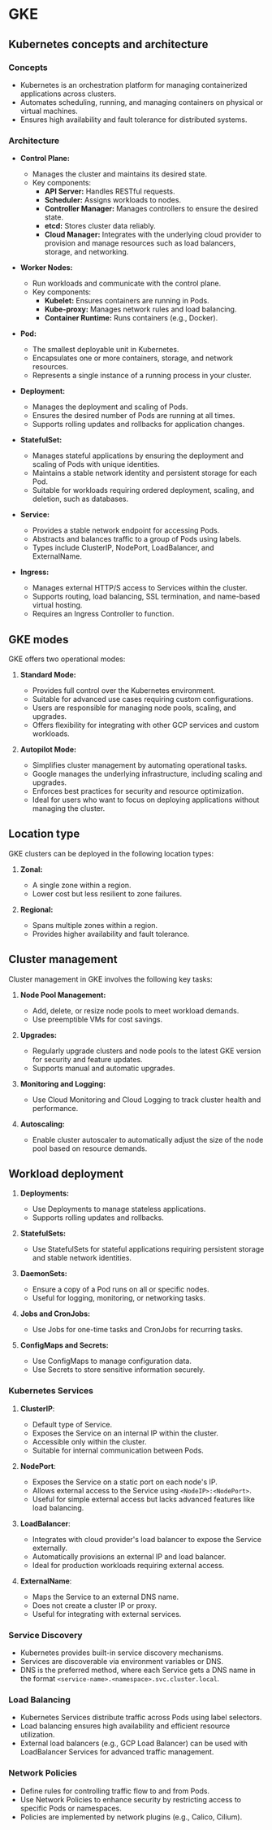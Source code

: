 # GKE

## Kubernetes concepts and architecture

### Concepts
- Kubernetes is an orchestration platform for managing containerized applications across clusters.
- Automates scheduling, running, and managing containers on physical or virtual machines.
- Ensures high availability and fault tolerance for distributed systems.

### Architecture
- **Control Plane:**
  - Manages the cluster and maintains its desired state.
  - Key components:
    - **API Server:** Handles RESTful requests.
    - **Scheduler:** Assigns workloads to nodes.
    - **Controller Manager:** Manages controllers to ensure the desired state.
    - **etcd:** Stores cluster data reliably.
    - **Cloud Manager:** Integrates with the underlying cloud provider to provision and manage resources such as load balancers, storage, and networking.

- **Worker Nodes:**
  - Run workloads and communicate with the control plane.
  - Key components:
    - **Kubelet:** Ensures containers are running in Pods.
    - **Kube-proxy:** Manages network rules and load balancing.
    - **Container Runtime:** Runs containers (e.g., Docker).
 
- **Pod:**
  - The smallest deployable unit in Kubernetes.
  - Encapsulates one or more containers, storage, and network resources.
  - Represents a single instance of a running process in your cluster.

- **Deployment:**
  - Manages the deployment and scaling of Pods.
  - Ensures the desired number of Pods are running at all times.
  - Supports rolling updates and rollbacks for application changes.

- **StatefulSet:**
  - Manages stateful applications by ensuring the deployment and scaling of Pods with unique identities.
  - Maintains a stable network identity and persistent storage for each Pod.
  - Suitable for workloads requiring ordered deployment, scaling, and deletion, such as databases.

- **Service:**
  - Provides a stable network endpoint for accessing Pods.
  - Abstracts and balances traffic to a group of Pods using labels.
  - Types include ClusterIP, NodePort, LoadBalancer, and ExternalName.

- **Ingress:**
  - Manages external HTTP/S access to Services within the cluster.
  - Supports routing, load balancing, SSL termination, and name-based virtual hosting.
  - Requires an Ingress Controller to function.

## GKE modes

GKE offers two operational modes:

1. **Standard Mode:**
   - Provides full control over the Kubernetes environment.
   - Suitable for advanced use cases requiring custom configurations.
   - Users are responsible for managing node pools, scaling, and upgrades.
   - Offers flexibility for integrating with other GCP services and custom workloads.

2. **Autopilot Mode:**
   - Simplifies cluster management by automating operational tasks.
   - Google manages the underlying infrastructure, including scaling and upgrades.
   - Enforces best practices for security and resource optimization.
   - Ideal for users who want to focus on deploying applications without managing the cluster.

## Location type

GKE clusters can be deployed in the following location types:

1. **Zonal:**
   - A single zone within a region.
   - Lower cost but less resilient to zone failures.

2. **Regional:**
   - Spans multiple zones within a region.
   - Provides higher availability and fault tolerance.

## Cluster management

Cluster management in GKE involves the following key tasks:

1. **Node Pool Management:**
   - Add, delete, or resize node pools to meet workload demands.
   - Use preemptible VMs for cost savings.

2. **Upgrades:**
   - Regularly upgrade clusters and node pools to the latest GKE version for security and feature updates.
   - Supports manual and automatic upgrades.

3. **Monitoring and Logging:**
   - Use Cloud Monitoring and Cloud Logging to track cluster health and performance.

4. **Autoscaling:**
   - Enable cluster autoscaler to automatically adjust the size of the node pool based on resource demands.

## Workload deployment

1. **Deployments:**
   - Use Deployments to manage stateless applications.
   - Supports rolling updates and rollbacks.

2. **StatefulSets:**
   - Use StatefulSets for stateful applications requiring persistent storage and stable network identities.

3. **DaemonSets:**
   - Ensure a copy of a Pod runs on all or specific nodes.
   - Useful for logging, monitoring, or networking tasks.

4. **Jobs and CronJobs:**
   - Use Jobs for one-time tasks and CronJobs for recurring tasks.

5. **ConfigMaps and Secrets:**
   - Use ConfigMaps to manage configuration data.
   - Use Secrets to store sensitive information securely.

### Kubernetes Services

1. **ClusterIP**:
   - Default type of Service.
   - Exposes the Service on an internal IP within the cluster.
   - Accessible only within the cluster.
   - Suitable for internal communication between Pods.

2. **NodePort**:
   - Exposes the Service on a static port on each node's IP.
   - Allows external access to the Service using `<NodeIP>:<NodePort>`.
   - Useful for simple external access but lacks advanced features like load balancing.

3. **LoadBalancer**:
   - Integrates with cloud provider's load balancer to expose the Service externally.
   - Automatically provisions an external IP and load balancer.
   - Ideal for production workloads requiring external access.

4. **ExternalName**:
   - Maps the Service to an external DNS name.
   - Does not create a cluster IP or proxy.
   - Useful for integrating with external services.

### Service Discovery

- Kubernetes provides built-in service discovery mechanisms.
- Services are discoverable via environment variables or DNS.
- DNS is the preferred method, where each Service gets a DNS name in the format `<service-name>.<namespace>.svc.cluster.local`.

### Load Balancing

- Kubernetes Services distribute traffic across Pods using label selectors.
- Load balancing ensures high availability and efficient resource utilization.
- External load balancers (e.g., GCP Load Balancer) can be used with LoadBalancer Services for advanced traffic management.

### Network Policies

- Define rules for controlling traffic flow to and from Pods.
- Use Network Policies to enhance security by restricting access to specific Pods or namespaces.
- Policies are implemented by network plugins (e.g., Calico, Cilium).
